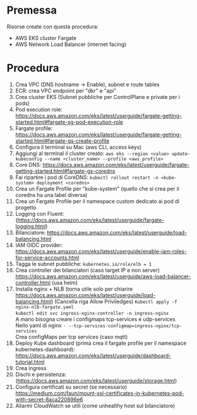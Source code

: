 # Premessa
Risorse create con questa procedura:
- AWS EKS cluster Fargate
- AWS Network Load Balancer (internet facing)

# Procedura
1. Crea VPC (DNS hostname -> Enable), subnet e route tables
2. ECR: crea VPC endpoint per "dkr" e "api"  
3. Crea cluster EKS (Subnet pubbliche per ControlPlane e private per i pods)
4. Pod execution role: https://docs.aws.amazon.com/eks/latest/userguide/fargate-getting-started.html#fargate-sg-pod-execution-role  
5. Fargate profile: https://docs.aws.amazon.com/eks/latest/userguide/fargate-getting-started.html#fargate-gs-create-profile  
6. Configura il terminal su Mac (aws CLI, access keys)  
7. Aggiungi al terminal il cluster creato: ``` aws eks --region <value> update-kubeconfig --name <cluster_name> --profile <aws_profile> ```  
8. Core DNS: https://docs.aws.amazon.com/eks/latest/userguide/fargate-getting-started.html#fargate-gs-coredns  
9. Fai ripartire i pod di CoreDNS: ``` kubectl rollout restart -n <kube-system> deployment <coredns> ``` 
10. Crea un Fargate Profile per "kube-system" (quello che si crea per il coredns ha una label diversa)  
11. Crea un Fargate Profile per il namespace custom dedicato ai pod di progetto
17. Logging con Fluent: (https://docs.aws.amazon.com/eks/latest/userguide/fargate-logging.html)    
13. Bilanciatore: https://docs.aws.amazon.com/eks/latest/userguide/load-balancing.html  
14. IAM OIDC provider: https://docs.aws.amazon.com/eks/latest/userguide/enable-iam-roles-for-service-accounts.html  
15. Tagga le subnet pubbliche: ``` kubernetes.io/role/elb = 1 ```
16. Crea controller dei bilanciatori (caso target IP e non server) https://docs.aws.amazon.com/eks/latest/userguide/aws-load-balancer-controller.html (usa helm)
17. Installa nginx + NLB (torna utile solo per chiarire https://docs.aws.amazon.com/eks/latest/userguide/load-balancing.html)  (Cancella riga Allow Priviledges)
    ``` Kubectl apply -f nginx-nlb-fargate.yaml ```   
    ``` kubectl edit svc ingress-nginx-controller -n ingress-nginx ```  
		A mano bisogna creare i configmaps tcp-services e udp-services  
		Nello yaml di nginx ``` - --tcp-services-configmap=ingress-nginx/tcp-services ```  
		Crea configMaps per tcp services (caso mqtt)  
15. Deploy Kube dashboard (prima crea il fargate profile per il namespace kubernetes-dashboard): https://docs.aws.amazon.com/eks/latest/userguide/dashboard-tutorial.html  
16. Crea ingress
18. Dischi e persistenza: (https://docs.aws.amazon.com/eks/latest/userguide/storage.html)  
19. Configura certificati su secret (se necessario) https://medium.com/faun/mount-ssl-certificates-in-kubernetes-pod-with-secret-8aca220896e6  
20. Allarmi CloudWatch se utili (come unhealthy host sul bilanciatore)  
